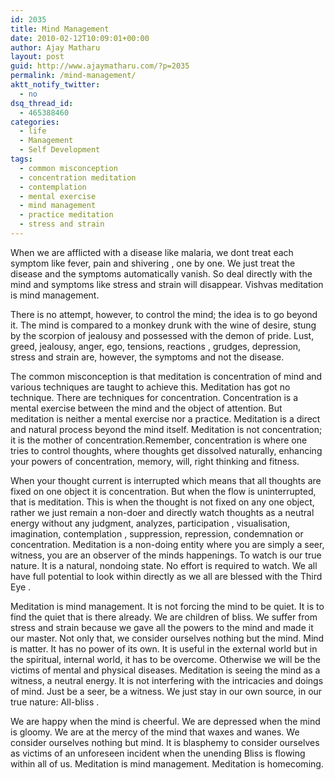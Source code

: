 ```yaml
---
id: 2035
title: Mind Management
date: 2010-02-12T10:09:01+00:00
author: Ajay Matharu
layout: post
guid: http://www.ajaymatharu.com/?p=2035
permalink: /mind-management/
aktt_notify_twitter:
  - no
dsq_thread_id:
  - 465388460
categories:
  - life
  - Management
  - Self Development
tags:
  - common misconception
  - concentration meditation
  - contemplation
  - mental exercise
  - mind management
  - practice meditation
  - stress and strain
---
```

When we are afflicted with a disease like malaria, we dont treat each symptom like fever, pain and shivering , one by one. We just treat the disease and the symptoms automatically vanish. So deal directly with the mind and symptoms like stress and strain will disappear. Vishvas meditation is mind management.

There is no attempt, however, to control the mind; the idea is to go beyond it. The mind is compared to a monkey drunk with the wine of desire, stung by the scorpion of jealousy and possessed with the demon of pride. Lust, greed, jealousy, anger, ego, tensions, reactions , grudges, depression, stress and strain are, however, the symptoms and not the disease.

The common misconception is that meditation is concentration of mind and various techniques are taught to achieve this. Meditation has got no technique. There are techniques for concentration. Concentration is a mental exercise between the mind and the object of attention. But meditation is neither a mental exercise nor a practice. Meditation is a direct and natural process beyond the mind itself. Meditation is not concentration; it is the mother of concentration.Remember, concentration is where one tries to control thoughts, where thoughts get dissolved naturally, enhancing your powers of concentration, memory, will, right thinking and fitness.

When your thought current is interrupted which means that all thoughts are fixed on one object it is concentration. But when the flow is uninterrupted, that is meditation. This is when the thought is not fixed on any one object, rather we just remain a non-doer and directly watch thoughts as a neutral energy without any judgment, analyzes, participation , visualisation, imagination, contemplation , suppression, repression, condemnation or concentration. Meditation is a non-doing entity where you are simply a seer, witness, you are an observer of the minds happenings. To watch is our true nature. It is a natural, nondoing state. No effort is required to watch. We all have full potential to look within directly as we all are blessed with the Third Eye .

Meditation is mind management. It is not forcing the mind to be quiet. It is to find the quiet that is there already. We are children of bliss. We suffer from stress and strain because we gave all the powers to the mind and made it our master. Not only that, we consider ourselves nothing but the mind. Mind is matter. It has no power of its own. It is useful in the external world but in the spiritual, internal world, it has to be overcome. Otherwise we will be the victims of mental and physical diseases. Meditation is seeing the mind as a witness, a neutral energy. It is not interfering with the intricacies and doings of mind. Just be a seer, be a witness. We just stay in our own source, in our true nature: All-bliss .

We are happy when the mind is cheerful. We are depressed when the mind is gloomy. We are at the mercy of the mind that waxes and wanes. We consider ourselves nothing but mind. It is blasphemy to consider ourselves as victims of an unforeseen incident when the unending Bliss is flowing within all of us. Meditation is mind management. Meditation is homecoming.